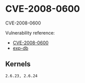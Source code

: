 # CVE-2008-0600

CVE-2008-0600

Vulnerability reference:
 * [CVE-2008-0600](http://www.cve.mitre.org/cgi-bin/cvename.cgi?name=2008-0600)  
 * [exp-db](https://www.exploit-db.com/exploits/5093/)  
 
## Kernels
```
2.6.23, 2.6.24
```   



